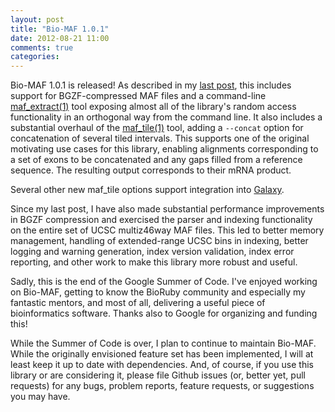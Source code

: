 ```yaml
---
layout: post
title: "Bio-MAF 1.0.1"
date: 2012-08-21 11:00
comments: true
categories:
---
```


Bio-MAF 1.0.1 is released! As described in my [last post][], this
includes support for BGZF-compressed MAF files and a command-line
[maf_extract(1)][] tool exposing almost all of the library's random
access functionality in an orthogonal way from the command line. It
also includes a substantial overhaul of the [maf_tile(1)][] tool,
adding a `--concat` option for concatenation of several tiled
intervals. This supports one of the original motivating use cases for
this library, enabling alignments corresponding to a set of exons to
be concatenated and any gaps filled from a reference sequence. The
resulting output corresponds to their mRNA product.

[last post]: http://csw.github.com/bioruby-maf/blog/2012/08/05/bgzf_and_testing/
[maf_extract(1)]: http://csw.github.com/bioruby-maf/man/maf_extract.1.html
[maf_tile(1)]: http://csw.github.com/bioruby-maf/man/maf_tile.1.html

Several other new maf_tile options support integration into
[Galaxy][].

[Galaxy]: http://usegalaxy.org/

Since my last post, I have also made substantial performance
improvements in BGZF compression and exercised the parser and indexing
functionality on the entire set of UCSC multiz46way MAF files. This
led to better memory management, handling of extended-range UCSC bins
in indexing, better logging and warning generation, index version
validation, index error reporting, and other work to make this library
more robust and useful.

Sadly, this is the end of the Google Summer of Code. I've enjoyed
working on Bio-MAF, getting to know the BioRuby community and
especially my fantastic mentors, and most of all, delivering a useful
piece of bioinformatics software. Thanks also to Google for organizing
and funding this!

While the Summer of Code is over, I plan to continue to maintain
Bio-MAF. While the originally envisioned feature set has been
implemented, I will at least keep it up to date with
dependencies. And, of course, if you use this library or are
considering it, please file Github issues (or, better yet, pull
requests) for any bugs, problem reports, feature requests, or
suggestions you may have.
